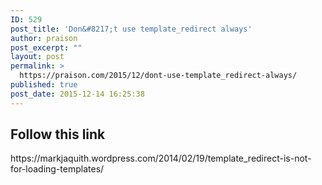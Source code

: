 ```yaml
---
ID: 529
post_title: 'Don&#8217;t use template_redirect always'
author: praison
post_excerpt: ""
layout: post
permalink: >
  https://praison.com/2015/12/dont-use-template_redirect-always/
published: true
post_date: 2015-12-14 16:25:38
---
```

<h2><strong>Follow this link </strong></h2>
https://markjaquith.wordpress.com/2014/02/19/template_redirect-is-not-for-loading-templates/

&nbsp;